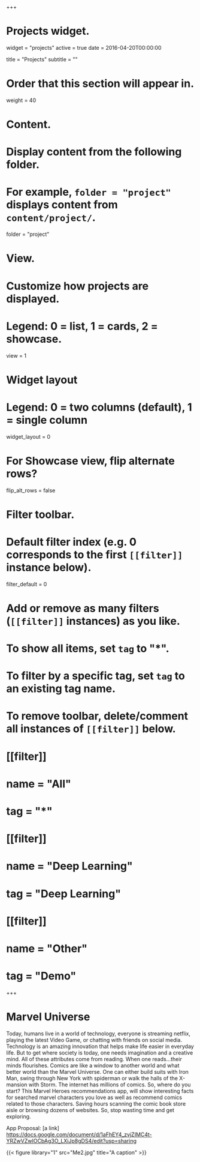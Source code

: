+++
# Projects widget.
widget = "projects"
active = true
date = 2016-04-20T00:00:00

title = "Projects"
subtitle = ""

# Order that this section will appear in.
weight = 40

# Content.
# Display content from the following folder.
# For example, `folder = "project"` displays content from `content/project/`.
folder = "project"

# View.
# Customize how projects are displayed.
# Legend: 0 = list, 1 = cards, 2 = showcase.
view = 1

# Widget layout
# Legend: 0 = two columns (default), 1 = single column
widget_layout = 0

# For Showcase view, flip alternate rows?
flip_alt_rows = false

# Filter toolbar.

# Default filter index (e.g. 0 corresponds to the first `[[filter]]` instance below).
filter_default = 0

# Add or remove as many filters (`[[filter]]` instances) as you like.
# To show all items, set `tag` to "*".
# To filter by a specific tag, set `tag` to an existing tag name.
# To remove toolbar, delete/comment all instances of `[[filter]]` below.
# [[filter]]
#   name = "All"
#   tag = "*"
#
# [[filter]]
#   name = "Deep Learning"
#   tag = "Deep Learning"
#
# [[filter]]
#   name = "Other"
#   tag = "Demo"

+++

# Marvel Universe
Today, humans live in a world of technology, everyone is streaming netflix, playing the latest Video Game, or chatting with friends on social media.  Technology is an amazing innovation that helps make life easier in everyday life.  But to get where society is today, one needs imagination and a creative mind.  All of these attributes come from reading.  When one reads...their minds flourishes.  Comics are like a window to another world and what better world than the Marvel Universe.  One can either build suits with Iron Man, swing through New York with spiderman or walk the halls of the X-mansion with Storm.  The internet has millions of comics.  So, where do you start?  This Marvel Heroes recommendations app, will show interesting facts for searched marvel characters you love as well as recommend comics related to those characters. Saving hours scanning the comic book store aisle or browsing dozens of websites.  So, stop wasting time and get exploring.

App Proposal:
[a link] https://docs.google.com/document/d/1aFhEY4_zvjZIMC4t-YRZwVZwIOCbAg3O_LXiJp8gDS4/edit?usp=sharing

{{< figure library="1" src="Me2.jpg" title="A caption" >}}
